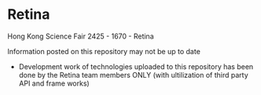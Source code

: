# Retina
Hong Kong Science Fair 2425 - 1670 - Retina

Information posted on this repository may not be up to date

* Development work of technologies uploaded to this repository has been done by the Retina team members ONLY (with ultilization of third party API and frame works)
